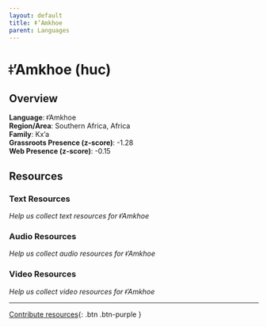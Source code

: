 ```yaml
---
layout: default
title: ǂ’Amkhoe
parent: Languages
---
```


# ǂ’Amkhoe (huc)

## Overview

**Language**: ǂ’Amkhoe  
**Region/Area**: Southern Africa, Africa  
**Family**: Kx’a  
**Grassroots Presence (z-score)**: -1.28  
**Web Presence (z-score)**: -0.15  

## Resources

### Text Resources
*Help us collect text resources for ǂ’Amkhoe*

### Audio Resources
*Help us collect audio resources for ǂ’Amkhoe*

### Video Resources
*Help us collect video resources for ǂ’Amkhoe*

---

[Contribute resources](https://forms.office.com/e/1SfLJx3u1r){: .btn .btn-purple }
